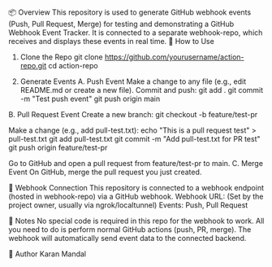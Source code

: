 📦 Overview
This repository is used to generate GitHub webhook events (Push, Pull Request, Merge) for testing and demonstrating a GitHub Webhook Event Tracker.
It is connected to a separate webhook-repo, which receives and displays these events in real time.
🚀 How to Use

1. Clone the Repo
git clone https://github.com/yourusername/action-repo.git
cd action-repo

2. Generate Events
A. Push Event
Make a change to any file (e.g., edit README.md or create a new file).
Commit and push:
  git add .
  git commit -m "Test push event"
  git push origin main

B. Pull Request Event
Create a new branch:
  git checkout -b feature/test-pr

Make a change (e.g., add pull-test.txt):
  echo "This is a pull request test" > pull-test.txt
  git add pull-test.txt
  git commit -m "Add pull-test.txt for PR test"
  git push origin feature/test-pr

Go to GitHub and open a pull request from feature/test-pr to main.
C. Merge Event
On GitHub, merge the pull request you just created.


🔗 Webhook Connection
This repository is connected to a webhook endpoint (hosted in webhook-repo) via a GitHub webhook.
Webhook URL: (Set by the project owner, usually via ngrok/localtunnel)
Events: Push, Pull Request

📝 Notes
No special code is required in this repo for the webhook to work.
All you need to do is perform normal GitHub actions (push, PR, merge).
The webhook will automatically send event data to the connected backend.

👤 Author
Karan Mandal
